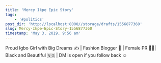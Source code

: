 ```yaml
---
title: 'Mercy Ikpe Epic Story'
tags:
    - '#politics'
post_dir: 'http://localhost:8000//storage/drafts/1556877360'
slug: Mercy-Ikpe-Epic-Story-1556877360
timestamp: 'May 3, 2019, 9:56 am'
---
```

Proud Igbo Girl with Big Dreams ✍️ | Fashion Blogger 👙 | Female PR 👱‍♀️| Black and Beautiful 🇳🇬 | DM is open if you follow back ☺️